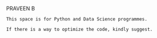 PRAVEEN B    

    This space is for Python and Data Science programmes.
    
    If there is a way to optimize the code, kindly suggest.
